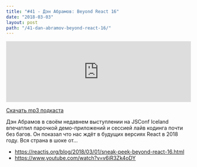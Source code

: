 ```yaml
---
title: "#41 - Дэн Абрамов: Beyond React 16"
date: "2018-03-03"
layout: post
path: "/41-dan-abramov-beyond-react-16/"
---
```


<iframe width="100%" height="166" scrolling="no" frameborder="no" allow="autoplay" src="https://w.soundcloud.com/player/?url=https%3A//api.soundcloud.com/tracks/407969172&color=%23ff5500&auto_play=false&hide_related=true&show_comments=true&show_user=true&show_reposts=false&show_teaser=true"></iframe>

<a href="https://5minreact.podster.fm/41/download/audio.mp3?download=yes&media=file"><i class="fa fa-download"></i> Скачать mp3 подкаста</a>

Дэн Абрамов в своём недавнем выступлении на JSConf Iceland впечатлил парочкой демо-приложений и сессией лайв кодинга почти без багов. Он показал что нас ждёт в будущих версиях React в 2018 году. Вся страна в шоке от...

- https://reactjs.org/blog/2018/03/01/sneak-peek-beyond-react-16.html
- https://www.youtube.com/watch?v=v6iR3Zk4oDY
